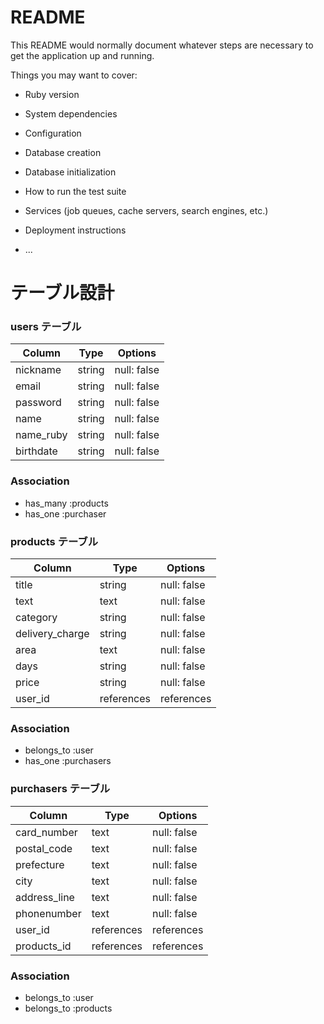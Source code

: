 # README

This README would normally document whatever steps are necessary to get the
application up and running.

Things you may want to cover:

* Ruby version

* System dependencies

* Configuration

* Database creation

* Database initialization

* How to run the test suite

* Services (job queues, cache servers, search engines, etc.)

* Deployment instructions

* ...

# テーブル設計

### users テーブル

| Column   | Type  | Options     |
| -------- | ----- | ----------- |
|nickname  |string | null: false |
|email     |string | null: false |
|password  |string | null: false |
|name      |string | null: false |
|name_ruby |string | null: false |
|birthdate |string | null: false |

### Association
- has_many :products
- has_one :purchaser

### products テーブル

| Column         | Type      | Options     |
| -------------- | --------- | ----------- |
|title           |string     | null: false |
|text            |text       | null: false |
|category        |string     | null: false |
|delivery_charge |string     | null: false |
|area            |text       | null: false |
|days            |string     | null: false |
|price           |string     | null: false |
|user_id         |references | references  |

### Association

- belongs_to :user 
- has_one :purchasers

### purchasers テーブル

| Column     | Type      | Options     |
| ---------- | --------- | ----------- |
|card_number |text       | null: false |
|postal_code |text       | null: false |
|prefecture  |text       | null: false |
|city        |text       | null: false |
|address_line|text       | null: false |
|phonenumber |text       | null: false |
|user_id     |references | references  |
|products_id |references | references  |


### Association

- belongs_to :user
- belongs_to :products

